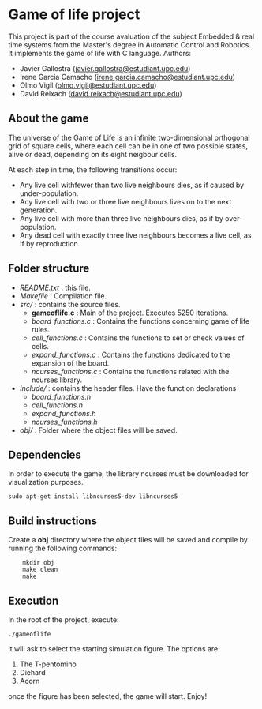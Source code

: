 # Game of life project

This project is part of the course avaluation of the subject Embedded & real time systems from the Master's degree in Automatic Control and Robotics. It implements the game of life with C language.
Authors:
* Javier Gallostra      (javier.gallostra@estudiant.upc.edu)
* Irene Garcia Camacho  (irene.garcia.camacho@estudiant.upc.edu)
* Olmo Vigil            (olmo.vigil@estudiant.upc.edu)
* David Reixach         (david.reixach@estudiant.upc.edu)

## About the game
The universe of the Game of Life is an infinite two-dimensional orthogonal grid of square cells, where each cell can be in one of two possible states, alive or dead, depending on its eight neigbour cells.

At each step in time, the following transitions occur:
* Any live cell withfewer than two live neighbours dies, as if caused by
under-population.
* Any live cell with two or three live neighbours lives on to the next
generation.
* Any live cell with more than three live neighbours dies, as if by
over-population.
* Any dead cell with exactly three live neighbours becomes a live cell, as if by
reproduction.

## Folder structure
- *README.txt* : this file.
- *Makefile* : Compilation file.
- *src/* : contains the source files.
    - **gameoflife.c** : Main of the project. Executes 5250 iterations.
    - *board_functions.c* : Contains the functions concerning game of life rules.
    - *cell_functions.c* : Contains the functions to set or check values of cells.
    - *expand_functions.c* : Contains the functions dedicated to the expansion of the board.
    - *ncurses_functions.c* : Contains the functions related with the ncurses library.
- *include/* : contains the header files. Have the function declarations
   - *board_functions.h*
    - *cell_functions.h*
    - *expand_functions.h*
    - *ncurses_functions.h*
- *obj/* : Folder where the object files will be saved.

## Dependencies

In order to execute the game, the library ncurses must be downloaded for visualization purposes.
```
sudo apt-get install libncurses5-dev libncurses5
```

## Build instructions

Create a **obj** directory where the object files will be saved and compile by running the following commands:

```
    mkdir obj
    make clean
    make
```

## Execution

In the root of the project, execute:
```
./gameoflife
```

it will ask to select the starting simulation figure. The options are:

1. The T-pentomino
2. Diehard
3. Acorn

once the figure has been selected, the game will start.
Enjoy!

